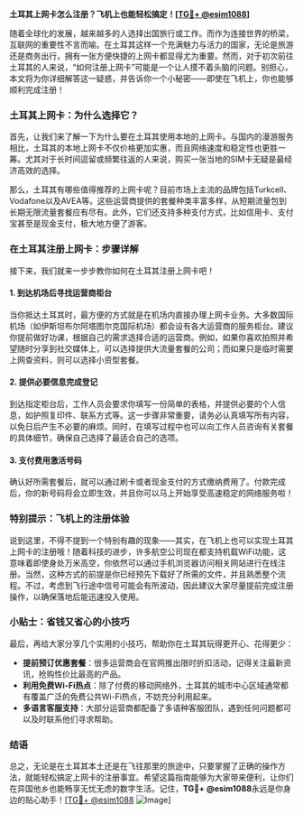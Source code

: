**土耳其上网卡怎么注册？飞机上也能轻松搞定！[[TG💪+ @esim1088](https://t.me/s/esim1088)]**

随着全球化的发展，越来越多的人选择出国旅行或工作。而作为连接世界的桥梁，互联网的重要性不言而喻。在土耳其这样一个充满魅力与活力的国家，无论是旅游还是商务出行，拥有一张方便快捷的上网卡都显得尤为重要。然而，对于初次前往土耳其的人来说，“如何注册上网卡”可能是一个让人摸不着头脑的问题。别担心，本文将为你详细解答这一疑惑，并告诉你一个小秘密——即使在飞机上，你也能够顺利完成注册！

### 土耳其上网卡：为什么选择它？

首先，让我们来了解一下为什么要在土耳其使用本地的上网卡。与国内的漫游服务相比，土耳其的本地上网卡不仅价格更加实惠，而且网络速度和稳定性也更胜一筹。尤其对于长时间逗留或频繁往返的人来说，购买一张当地的SIM卡无疑是最经济高效的选择。

那么，土耳其有哪些值得推荐的上网卡呢？目前市场上主流的品牌包括Turkcell、Vodafone以及AVEA等。这些运营商提供的套餐种类丰富多样，从短期流量包到长期无限流量套餐应有尽有。此外，它们还支持多种支付方式，比如信用卡、支付宝甚至是现金支付，极大地方便了游客。

### 在土耳其注册上网卡：步骤详解

接下来，我们就来一步步教你如何在土耳其注册上网卡吧！

#### 1. 到达机场后寻找运营商柜台

当你抵达土耳其时，最方便的方式就是在机场内直接办理上网卡业务。大多数国际机场（如伊斯坦布尔阿塔图尔克国际机场）都会设有各大运营商的服务柜台。建议你提前做好功课，根据自己的需求选择合适的运营商。例如，如果你喜欢拍照并希望随时分享到社交媒体上，可以选择提供大流量套餐的公司；而如果只是临时需要上网查资料，则可以选择小资型套餐。

#### 2. 提供必要信息完成登记

到达指定柜台后，工作人员会要求你填写一份简单的表格，并提供必要的个人信息，如护照复印件、联系方式等。这一步骤非常重要，请务必认真填写所有内容，以免日后产生不必要的麻烦。同时，在填写过程中也可以向工作人员咨询有关套餐的具体细节，确保自己选择了最适合自己的选项。

#### 3. 支付费用激活号码

确认好所需套餐后，就可以通过刷卡或者现金支付的方式缴纳费用了。付款完成后，你的新号码将会立即生效，并且你可以马上开始享受高速稳定的网络服务啦！

### 特别提示：飞机上的注册体验

说到这里，不得不提到一个特别有趣的现象——其实，在飞机上也可以实现土耳其上网卡的注册哦！随着科技的进步，许多航空公司现在都支持机载WiFi功能，这意味着即使身处万米高空，你依然可以通过手机浏览器访问相关网站进行在线注册。当然，这种方式的前提是你已经预先下载好了所需的文件，并且熟悉整个流程。不过，考虑到飞行途中信号可能会有所波动，因此建议大家尽量提前完成注册操作，以确保落地后能迅速投入使用。

### 小贴士：省钱又省心的小技巧

最后，再给大家分享几个实用的小技巧，帮助你在土耳其玩得更开心、花得更少：

- **提前预订优惠套餐**：很多运营商会在官网推出限时折扣活动，记得关注最新资讯，抢购性价比最高的产品。
- **利用免费Wi-Fi热点**：除了付费的移动网络外，土耳其的城市中心区域通常都有覆盖广泛的免费公共Wi-Fi热点，不妨充分利用起来。
- **多语言客服支持**：大部分运营商都配备了多语种客服团队，遇到任何问题都可以及时联系他们寻求帮助。

### 结语

总之，无论是在土耳其本土还是在飞往那里的旅途中，只要掌握了正确的操作方法，就能轻松搞定上网卡的注册事宜。希望这篇指南能够为大家带来便利，让你们在异国他乡也能畅享无忧无虑的数字生活。记住，**TG💪+ @esim1088**永远是你身边的贴心助手！[[TG💪+ @esim1088](https://t.me/s/esim1088) ![Image](https://i.postimg.cc/4NQfJmqS/Snipaste-2025-05-13-00-14-12.png)]